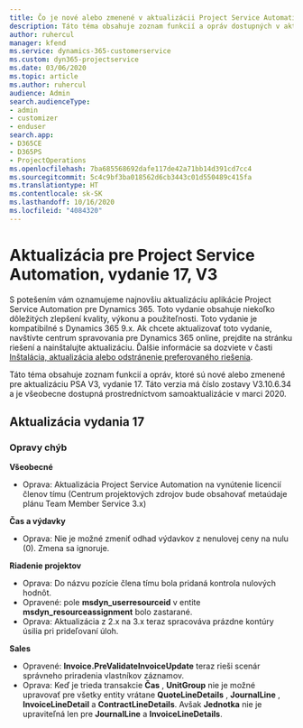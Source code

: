 ```yaml
---
title: Čo je nové alebo zmenené v aktualizácii Project Service Automation, vydanie 17, V3
description: Táto téma obsahuje zoznam funkcií a opráv dostupných v aktualizácii Project Service Automation, vydanie 17, V3
author: ruhercul
manager: kfend
ms.service: dynamics-365-customerservice
ms.custom: dyn365-projectservice
ms.date: 03/06/2020
ms.topic: article
ms.author: ruhercul
audience: Admin
search.audienceType:
- admin
- customizer
- enduser
search.app:
- D365CE
- D365PS
- ProjectOperations
ms.openlocfilehash: 7ba685568692dafe117de42a71bb14d391cd7cc4
ms.sourcegitcommit: 5c4c9bf3ba018562d6cb3443c01d550489c415fa
ms.translationtype: HT
ms.contentlocale: sk-SK
ms.lasthandoff: 10/16/2020
ms.locfileid: "4084320"
---
```

# <a name="project-service-automation-update-release-17-v3"></a>Aktualizácia pre Project Service Automation, vydanie 17, V3

S potešením vám oznamujeme najnovšiu aktualizáciu aplikácie Project Service Automation pre Dynamics 365. Toto vydanie obsahuje niekoľko dôležitých zlepšení kvality, výkonu a použiteľnosti.  Toto vydanie je kompatibilné s Dynamics 365 9.x. Ak chcete aktualizovať toto vydanie, navštívte centrum spravovania pre Dynamics 365 online, prejdite na stránku riešení a nainštalujte aktualizáciu. Ďalšie informácie sa dozviete v časti [Inštalácia, aktualizácia alebo odstránenie preferovaného riešenia](https://docs.microsoft.com/power-platform/admin/install-remove-preferred-solution).

Táto téma obsahuje zoznam funkcií a opráv, ktoré sú nové alebo zmenené pre aktualizáciu PSA V3, vydanie 17. Táto verzia má číslo zostavy V3.10.6.34 a je všeobecne dostupná prostredníctvom samoaktualizácie v marci 2020.


## <a name="update-release-17"></a>Aktualizácia vydania 17

### <a name="bug-fixes"></a>Opravy chýb

**Všeobecné**

- Oprava: Aktualizácia Project Service Automation na vynútenie licencií členov tímu (Centrum projektových zdrojov bude obsahovať metaúdaje plánu Team Member Service 3.x)
 
**Čas a výdavky**

- Oprava: Nie je možné zmeniť odhad výdavkov z nenulovej ceny na nulu (0). Zmena sa ignoruje.

**Riadenie projektov**

- Oprava: Do názvu pozície člena tímu bola pridaná kontrola nulových hodnôt.
- Opravené: pole **msdyn_userresourceid** v entite **msdyn_resourceassignment** bolo zastarané.
- Oprava: Aktualizácia z 2.x na 3.x teraz spracováva prázdne kontúry úsilia pri prideľovaní úloh.

**Sales**

- Opravené: **Invoice.PreValidateInvoiceUpdate** teraz rieši scenár správneho priradenia vlastníkov záznamov.
- Oprava: Keď je trieda transakcie **Čas** , **UnitGroup** nie je možné upravovať pre všetky entity vrátane **QuoteLineDetails** , **JournalLine** , **InvoiceLineDetail** a **ContractLineDetails**. Avšak **Jednotka** nie je upraviteľná len pre **JournalLine** a **InvoiceLineDetails**.


